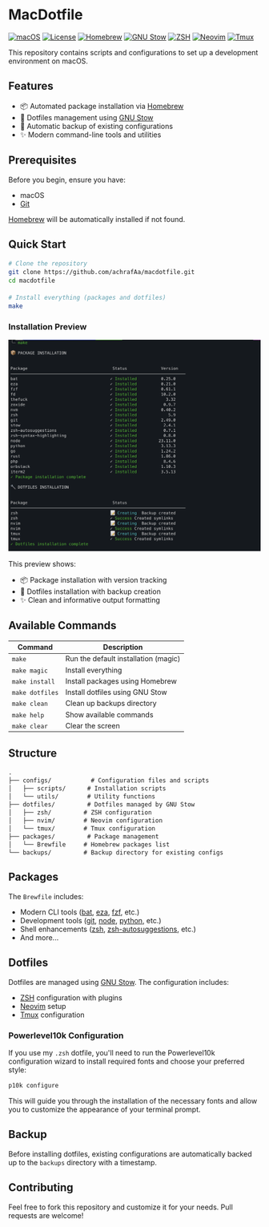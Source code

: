 # MacDotfile

[![macOS](https://img.shields.io/badge/macOS-13.0+-blue.svg)](https://www.apple.com/macos)
[![License](https://img.shields.io/badge/License-MIT-green.svg)](LICENSE)
[![Homebrew](https://img.shields.io/badge/Homebrew-4.0+-orange.svg)](https://brew.sh)
[![GNU Stow](https://img.shields.io/badge/GNU%20Stow-2.3+-purple.svg)](https://www.gnu.org/software/stow/)
[![ZSH](https://img.shields.io/badge/ZSH-5.8+-red.svg)](https://www.zsh.org)
[![Neovim](https://img.shields.io/badge/Neovim-0.9+-green.svg)](https://neovim.io)
[![Tmux](https://img.shields.io/badge/Tmux-3.3+-blue.svg)](https://github.com/tmux/tmux)

This repository contains scripts and configurations to set up a development environment on macOS.

## Features

- 📦 Automated package installation via [Homebrew](https://brew.sh)
- 🔧 Dotfiles management using [GNU Stow](https://www.gnu.org/software/stow/)
- 🔄 Automatic backup of existing configurations
- ✨ Modern command-line tools and utilities

## Prerequisites

Before you begin, ensure you have:
- macOS
- [Git](https://git-scm.com)

[Homebrew](https://brew.sh) will be automatically installed if not found.

## Quick Start

```bash
# Clone the repository
git clone https://github.com/achrafAa/macdotfile.git
cd macdotfile

# Install everything (packages and dotfiles)
make
```

### Installation Preview

![Installation Preview](https://raw.githubusercontent.com/achrafAa/macdotfile/main/assets/install-preview.png)

This preview shows:
- 📦 Package installation with version tracking
- 🔧 Dotfiles installation with backup creation
- ✨ Clean and informative output formatting

## Available Commands

| Command    | Description                           |
|------------|---------------------------------------|
| `make`     | Run the default installation (magic)  |
| `make magic`| Install everything                    |
| `make install` | Install packages using Homebrew   |
| `make dotfiles`| Install dotfiles using GNU Stow   |
| `make clean`| Clean up backups directory          |
| `make help` | Show available commands             |
| `make clear`| Clear the screen                    |

## Structure

```
.
├── configs/           # Configuration files and scripts
│   ├── scripts/      # Installation scripts
│   └── utils/        # Utility functions
├── dotfiles/         # Dotfiles managed by GNU Stow
│   ├── zsh/         # ZSH configuration
│   ├── nvim/        # Neovim configuration
│   └── tmux/        # Tmux configuration
├── packages/         # Package management
│   └── Brewfile     # Homebrew packages list
└── backups/         # Backup directory for existing configs
```

## Packages

The `Brewfile` includes:
- Modern CLI tools ([bat](https://github.com/sharkdp/bat), [eza](https://github.com/eza-community/eza), [fzf](https://github.com/junegunn/fzf), etc.)
- Development tools ([git](https://git-scm.com), [node](https://nodejs.org), [python](https://www.python.org), etc.)
- Shell enhancements ([zsh](https://www.zsh.org), [zsh-autosuggestions](https://github.com/zsh-users/zsh-autosuggestions), etc.)
- And more...

## Dotfiles

Dotfiles are managed using [GNU Stow](https://www.gnu.org/software/stow/). The configuration includes:
- [ZSH](https://www.zsh.org) configuration with plugins
- [Neovim](https://neovim.io) setup
- [Tmux](https://github.com/tmux/tmux) configuration

### Powerlevel10k Configuration

If you use my `.zsh` dotfile, you'll need to run the Powerlevel10k configuration wizard to install required fonts and choose your preferred style:

```bash
p10k configure
```

This will guide you through the installation of the necessary fonts and allow you to customize the appearance of your terminal prompt.

## Backup

Before installing dotfiles, existing configurations are automatically backed up to the `backups` directory with a timestamp.

## Contributing

Feel free to fork this repository and customize it for your needs. Pull requests are welcome! 